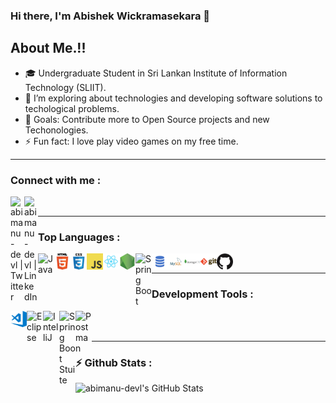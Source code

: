### Hi there, I'm Abishek Wickramasekara 👋

## About Me.!!

- 🎓 Undergraduate Student in Sri Lankan Institute of Information Technology (SLIIT).
- 🌱 I’m exploring about technologies and developing software solutions to techological problems.
- 🥅 Goals: Contribute more to Open Source projects and new Techonologies.
- ⚡ Fun fact: I love play video games on my free time.

---

### Connect with me :

[<img align="left" alt="abimanu-devl | Twitter" width="22px" src="https://cdn.jsdelivr.net/npm/simple-icons@v3/icons/twitter.svg" />][twitter]
[<img align="left" alt="abimanu-devl | LinkedIn" width="22px" src="https://cdn.jsdelivr.net/npm/simple-icons@v3/icons/linkedin.svg" />][linkedin]

<br />

---

### Top Languages :

<img align="left" alt="Java" width="26px" src="https://cdn.worldvectorlogo.com/logos/java.svg" />
<img align="left" alt="HTML5" width="26px" src="https://raw.githubusercontent.com/github/explore/80688e429a7d4ef2fca1e82350fe8e3517d3494d/topics/html/html.png" />
<img align="left" alt="CSS3" width="26px" src="https://raw.githubusercontent.com/github/explore/80688e429a7d4ef2fca1e82350fe8e3517d3494d/topics/css/css.png" />
<img align="left" alt="JavaScript" width="26px" src="https://raw.githubusercontent.com/github/explore/80688e429a7d4ef2fca1e82350fe8e3517d3494d/topics/javascript/javascript.png" />
<img align="left" alt="React" width="26px" src="https://raw.githubusercontent.com/github/explore/80688e429a7d4ef2fca1e82350fe8e3517d3494d/topics/react/react.png" />
<img align="left" alt="Node.js" width="26px" src="https://raw.githubusercontent.com/github/explore/80688e429a7d4ef2fca1e82350fe8e3517d3494d/topics/nodejs/nodejs.png" />
<img align="left" alt="Spring Boot" width="26px" src="http://3.bp.blogspot.com/-n2vqps3xPxg/U438esUJ60I/AAAAAAAAAJk/LuwGBd-Qvhw/s1600/spring-boot-project-logo.png" />
<img align="left" alt="SQL" width="26px" src="https://raw.githubusercontent.com/github/explore/80688e429a7d4ef2fca1e82350fe8e3517d3494d/topics/sql/sql.png" />
<img align="left" alt="MySQL" width="26px" src="https://raw.githubusercontent.com/github/explore/80688e429a7d4ef2fca1e82350fe8e3517d3494d/topics/mysql/mysql.png" />
<img align="left" alt="MongoDB" width="26px" src="https://raw.githubusercontent.com/github/explore/80688e429a7d4ef2fca1e82350fe8e3517d3494d/topics/mongodb/mongodb.png" />
<img align="left" alt="Git" width="26px" src="https://raw.githubusercontent.com/github/explore/80688e429a7d4ef2fca1e82350fe8e3517d3494d/topics/git/git.png" />
<img align="left" alt="GitHub" width="26px" src="https://raw.githubusercontent.com/github/explore/78df643247d429f6cc873026c0622819ad797942/topics/github/github.png" />

<br />

---

### Development Tools :

<img align="left" alt="Visual Studio Code" width="26px" src="https://raw.githubusercontent.com/github/explore/80688e429a7d4ef2fca1e82350fe8e3517d3494d/topics/visual-studio-code/visual-studio-code.png" />
<img align="left" alt="Eclipse" width="26px" src="https://cdn.worldvectorlogo.com/logos/eclipse-11.svg" />
<img align="left" alt="IntelliJ" width="26px" src="https://upload.wikimedia.org/wikipedia/commons/thumb/9/9c/IntelliJ_IDEA_Icon.svg/1024px-IntelliJ_IDEA_Icon.svg.png" />
<img align="left" alt="Spring Boot Stuite" width="26px" src="https://www.clipartmax.com/png/middle/241-2411261_categories-spring-tool-suite-icon.png" />
<img align="left" alt="Postman" width="26px" src="https://iconape.com/wp-content/png_logo_vector/postman.png" />

<br/>
<br/>

---

### ⚡ Github Stats :

<img align="left" alt="abimanu-devl's GitHub Stats" src="https://github-readme-stats.vercel.app/api?username=abimanu-devl&show_icons=true&hide_border=false" />



<!-- [website]: https://example.com -->
<!-- [youtube]: https://youtube.com/channelName -->
[twitter]: https://twitter.com/WickramasekaraA
<!-- [instagram]: https://instagram.com/insterName -->
[linkedin]: https://www.linkedin.com/in/abishekwickramasekara/

<!-- add git hub status -->
<!-- <br/>
<a href="https://github.com/ushan1997">
 <img align="center" src="https://github-readme-stats.vercel.app/api?username=ushan1997&show_icons=true&theme=light&line_height=27" alt="ushan's github stats"/>
</a>



<a href="https://github.com/ushan1997">
  <img align="center" src="https://github-readme-stats.vercel.app/api/top-langs/?username=ushan1997&theme=light&hide_langs_below=1" />
</a>  -->
